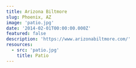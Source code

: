 ```yaml
---
title: Arizona Biltmore
slug: Phoenix, AZ
image: 'patio.jpg'
date: '2014-02-01T00:00:00.000Z'
featured: false
description: 'https://www.arizonabiltmore.com/'
resources:
  - src: 'patio.jpg'
    title: Patio
---
```

